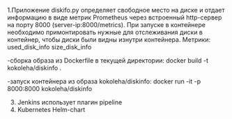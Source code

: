 1.Приложение diskifo.py определяет свободное место на диске и отдает информацию в виде метрик Prometheus через встроенный http-сервер на порту 8000 (server-ip:8000/metrics). При запуске в контейнере необходимо примонтировать нужные для отслеживания диски в контейнер, чтобы диски были видны изнутри контейнера.  Метрики:
used_disk_info
size_disk_info

-сборка образа из Dockerfile в текущей директории:
docker build -t kokoleha/diskinfo .   	

-запуск контейнера из образа kokoleha/diskinfo:
docker run -it -p 8000:8000 kokoleha/diskinfo

3. Jenkins использует плагин pipeline
4. Kubernetes Helm-chart
